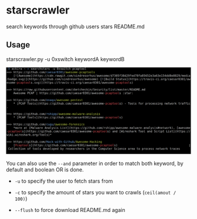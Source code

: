 # starscrawler

search keywords through github users stars README.md

## Usage

starscrawler.py -u 0xswitch keywordA keywordB



![id](example.png)



You can also use the `--and` parameter in order to match both keyword, by default and boolean OR is done.



* `-u` to specify the user to fetch stars from

* `-c` to specify the amount of stars you want to crawls (`ceil(amout / 100)`)

* `--flush` to force download README.md again
